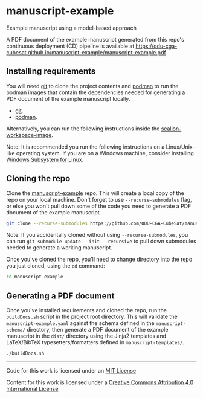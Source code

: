 # manuscript-example
Example manuscript using a model-based approach

A PDF document of the example manuscript generated from this repo's continuous deployment (CD) pipeline is available at https://odu-cga-cubesat.github.io/manuscript-example/manuscript-example.pdf

## Installing requirements

You will need [git](https://git-scm.com/downloads) to clone the project contents and [podman](https://podman.io/getting-started/installation) to run the podman images that contain the dependencies needed for generating a PDF document of the example manuscript locally.

- [git](https://git-scm.com/downloads).
- [podman](https://podman.io/getting-started/installation).

Alternatively, you can run the following instructions inside the [sealion-workspace-image](https://github.com/ODU-CGA-CubeSat/sealion-workspace-image).

Note: It is recommended you run the following instructions on a Linux/Unix-like operating system. If you are on a Windows machine, consider installing [Windows Subsystem for Linux](https://docs.microsoft.com/en-us/windows/wsl/install-win10).

## Cloning the repo

Clone the [manuscript-example](https://github.com/ODU-CGA-CubeSat/manuscript-example) repo. This will create a local copy of the repo on your local machine. Don't forget to use `--recurse-submodules` flag, or else you won't pull down some of the code you need to generate a PDF document of the example manuscript.

```bash
git clone --recurse-submodules https://github.com/ODU-CGA-CubeSat/manuscript-example.git
```

Note: If you accidentally cloned without using `--recurse-submodules`, you can run `git submodule update --init --recursive` to pull down submodules needed to generate a working manuscript.

Once you've cloned the repo, you'll need to change directory into the repo you just cloned, using the `cd` command:

```bash
cd manuscript-example
```

## Generating a PDF document

Once you've installed requirements and cloned the repo, run the `buildDocs.sh` script in the project root directory. This will validate the `manuscript-example.yaml` against the schema defined in the `manuscript-schema/` directory, then generate a PDF document of the example manuscript in the `dist/` directory using the Jinja2 templates and LaTeX/BibTeX typesetters/formatters defined in `manuscript-templates/`.

```bash
./buildDocs.sh
```

---
Code for this work is licensed under an [MIT License](./LICENSE)

Content for this work is licensed under a [Creative Commons Attribution 4.0 International License](http://creativecommons.org/licenses/by/4.0/)
